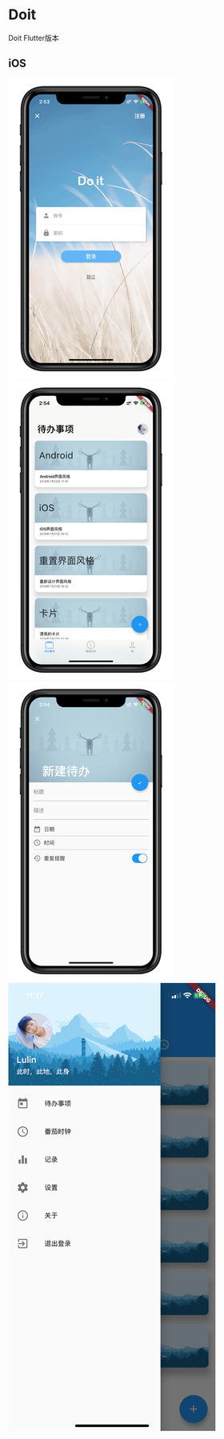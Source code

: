 # Doit 

Doit Flutter版本


## iOS

![登录](https://github.com/LeeLulin/ToDoList-Flutter/blob/master/pic/IMG_0865.PNG)
![主界面](https://github.com/LeeLulin/ToDoList-Flutter/blob/master/pic/IMG_0868.PNG)
![新建待办](https://github.com/LeeLulin/ToDoList-Flutter/blob/master/pic/IMG_0869.PNG)
![番茄时钟](https://github.com/LeeLulin/ToDoList-Flutter/blob/master/pic/IMG_0867.PNG)
